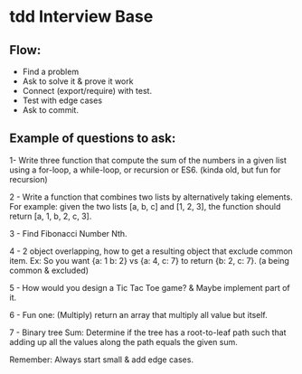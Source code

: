 # tdd Interview Base

## Flow:
- Find a problem
- Ask to solve it & prove it work
- Connect (export/require) with test.
- Test with edge cases
- Ask to commit.

## Example of questions to ask:
1- Write three function that compute the sum of the numbers in a given list using a for-loop, a while-loop, or recursion or ES6. (kinda old, but fun for recursion)

2 - Write a function that combines two lists by alternatively taking elements.
For example: given the two lists [a, b, c] and [1, 2, 3], the function should return [a, 1, b, 2, c, 3].

3 - Find Fibonacci Number Nth.

4 - 2 object overlapping, how to get a resulting object that exclude common item.
Ex: So you want {a: 1 b: 2} vs {a: 4, c: 7} to return {b: 2, c: 7}. (a being common & excluded)

5 - How would you design a Tic Tac Toe game? & Maybe implement part of it.

6 - Fun one: (Multiply) return an array that multiply all value but itself.

7 - Binary tree Sum: Determine if the tree has a root-to-leaf path such that adding up all the values along the path equals the given sum.

Remember: Always start small & add edge cases.
